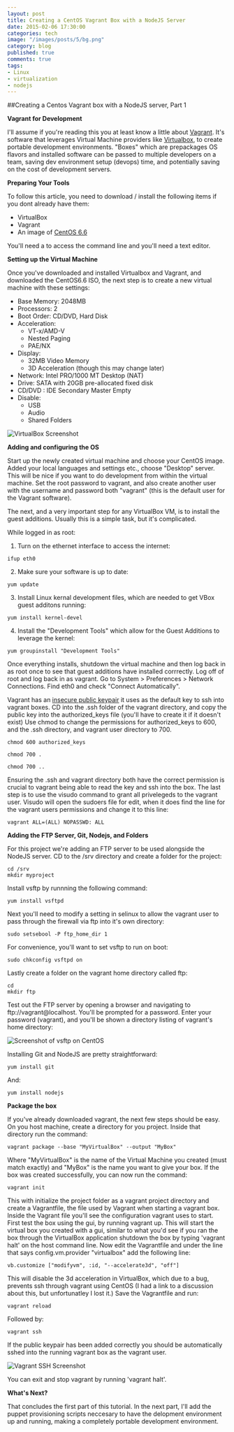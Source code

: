 ```yaml
---
layout: post
title: Creating a CentOS Vagrant Box with a NodeJS Server
date: 2015-02-06 17:30:00
categories: tech
image: "/images/posts/5/bg.png"
category: blog
published: true
comments: true
tags:
- Linux
- virtualization
- nodejs
---
```


##Creating a Centos Vagrant box with a NodeJS server, Part 1


**Vagrant for Development**

I'll assume if you're reading this you at least know a little about [Vagrant](http://vagrantup.com "Vagrant VM").
It's software that leverages Virtual Machine providers like [Virtualbox](http://www.virtualbox.org "Virtualbox Virtualization Software"),
to create portable development environments.
"Boxes" which are prepackages OS flavors and installed software can be passed to multiple developers on a team,
saving dev environment setup (devops) time, and potentially saving on the cost of development servers.


**Preparing Your Tools**

To follow this article, you need to download / install the following items if you dont already have them:

* VirtualBox
* Vagrant
* An image of [CentOS 6.6](http://isoredirect.centos.org/centos/6/isos/x86_64/ "CentOS 6.6")

You'll need a to access the command line and you'll need a text editor.


**Setting up the Virtual Machine**

Once you've downloaded and installed Virtualbox and Vagrant, and downloaded the CentOS6.6 ISO,
the next step is to create a new virtual machine with these settings:

* Base Memory: 2048MB
* Processors: 2
* Boot Order: CD/DVD, Hard Disk
* Acceleration:
	* VT-x/AMD-V
	* Nested Paging
	* PAE/NX
* Display:
	* 32MB Video Memory
	* 3D Acceleration (though this may change later)
* Network: Intel PRO/1000 MT Desktop (NAT)
* Drive: SATA with 20GB pre-allocated fixed disk
* CD/DVD : IDE Secondary Master Empty
* Disable:
	* USB
	* Audio
	* Shared Folders

![VirtualBox Screenshot](/images/posts/5/1.png "VirtualBox Vagrant settings")


**Adding and configuring the OS**

Start up the newly created virtual machine and choose your CentOS image.
Added your local languages and settings etc., choose "Desktop" server.
This will be nice if you want to do development from within the virtual machine.
Set the root password to vagrant,
and also create another user with the username and password both "vagrant" (this is the default user for the Vagrant software).

The next, and a very important step for any VirtualBox VM, is to install the guest additions.
Usually this is a simple task, but it's complicated.

While logged in as root:


1. Turn on the ethernet interface to access the internet:
```
ifup eth0
```

2. Make sure your software is up to date:
```
yum update
```

3. Install Linux kernal development files, which are needed to get VBox guest additons running:
```
yum install kernel-devel
```

4. Install the "Development Tools" which allow for the Guest Additions to leverage the kernel:
```
yum groupinstall "Development Tools"
```

Once everything installs,
shutdown the virtual machine and then log back in as root once to see that guest additions have installed corrrectly.
Log off of root and log back in as vagrant.
Go to System > Preferences > Network Connections.
Find eth0 and check "Connect Automatically".

Vagrant has an [insecure public keypair](https://raw.githubusercontent.com/mitchellh/vagrant/master/keys/vagrant.pub "Vagrant Public Keypair") it uses as the default key to ssh into vagrant boxes.
CD into the .ssh folder of the vagrant directory,
and copy the public key into the authorized_keys file (you'll have to create it if it doesn't exist)
Use chmod to change the permissions for authorized_keys to 600, and the .ssh directory, and vagrant user directory to 700.

```
chmod 600 authorized_keys

chmod 700 .

chmod 700 ..
```

Ensuring the .ssh and vagrant directory both have the correct permission is crucial to vagrant being able to read the key and ssh into the box.
The last step is to use the visudo command to grant all privelegeds to the vagrant user.
Visudo will open the sudoers file for edit,
when it does find the line for the vagrant users permissions and change it to this line:



```
vagrant ALL=(ALL) NOPASSWD: ALL

```


**Adding the FTP Server, Git, Nodejs, and Folders**


For this project we're adding an FTP server to be used alongside the NodeJS server.
CD to the /srv directory and create a folder for the project:
```
cd /srv
mkdir myproject
```

Install vsftp by runnning the following command:
```
yum install vsftpd
```

Next you'll need to modify a setting in selinux to allow the vagrant user to pass through the firewall via ftp into it's own directory:
```
sudo setsebool -P ftp_home_dir 1
```

For convenience, you'll want to set vsftp to run on boot:
```
sudo chkconfig vsftpd on
```

Lastly create a folder on the vagrant home directory called ftp:
```
cd
mkdir ftp
```

Test out the FTP server by opening a browser and navigating to ftp://vagrant@localhost.
You'll be prompted for a password.
Enter your password (vagrant),
and you'll be shown a directory listing of vagrant's home directory:

![Screenshot of vsftp on CentOS](/images/posts/5/2.png "vsftp running on CentOS")

Installing Git and NodeJS are pretty straightforward:
```
yum install git
```

And:


```
yum install nodejs
```

**Package the box**

If you've already downloaded vagrant, the next few steps should be easy.
On you host machine, create a directory for you project.
Inside that directory run the command:
```
vagrant package --base "MyVirtualBox" --output "MyBox"
```

Where "MyVirtualBox" is the name of the Virtual Machine you created (must match exactly) and "MyBox" is the name you want to give your box.
If the box was created successfully, you can now run the command:

```
vagrant init
```

This with initialize the project folder as a vagrant project directory and create a Vagrantfile,
the file used by Vagrant when starting a vagrant box.
Inside the Vagrant file you'll see the configuration vagrant uses to start.
First test the box using the gui, by running vagrant up.
This will start the virtual box you created with a gui, similar to what you'd see if you ran the box through the VirtualBox application
shutdown the box by typing 'vagrant halt' on the host command line.
Now edit the Vagrantfile and under the line that says config.vm.provider "virtualbox" add the following line:

```
vb.customize ["modifyvm", :id, "--accelerate3d", "off"]
```

This will disable the 3d acceleration in VirtualBox, which due to a bug,
prevents ssh through vagrant using CentOS (I had a link to a discussion about this, but unfortunatley I lost it.)
Save the Vagrantfile and run:
```
vagrant reload
```

Followed by:
```
vagrant ssh
```

If the public keypair has been added correctly you should be automatically sshed into the running vagrant box as the vagrant user.

![Vagrant SSH Screenshot](/images/posts/5/3.png "Vagrant SSH")

You can exit and stop vagrant by running 'vagrant halt'.


**What's Next?**


That concludes the first part of this tutorial.
In the next part, I'll add the puppet provisioning scripts neccesary to have the delopment environment up and running,
making a completely portable development environment.